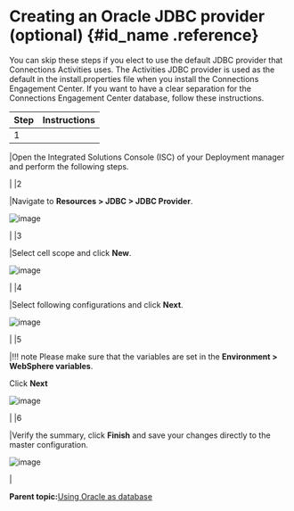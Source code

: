 # Creating an Oracle JDBC provider \(optional\) {#id_name .reference}

You can skip these steps if you elect to use the default JDBC provider that Connections Activities uses. The Activities JDBC provider is used as the default in the install.properties file when you install the Connections Engagement Center. If you want to have a clear separation for the Connections Engagement Center database, follow these instructions.

|Step|Instructions|
|----|------------|
|1

|Open the Integrated Solutions Console \(ISC\) of your Deployment manager and perform the following steps.

|
|2

|Navigate to **Resources \> JDBC \> JDBC Provider**.

 ![image](images/image39.png)

|
|3

|Select cell scope and click **New**.

 ![image](images/image40.png)

|
|4

|Select following configurations and click **Next**.

 ![image](images/image65.png)

|
|5

|!!! note
    Please make sure that the variables are set in the **Environment \> WebSphere variables**.

 Click **Next**

 ![image](images/image66.png)

|
|6

|Verify the summary, click **Finish** and save your changes directly to the master configuration.

 ![image](images/image67.png)

|

**Parent topic:**[Using Oracle as database](../../connectors/icec/cec-inst-using-oracle-as-database.md)

